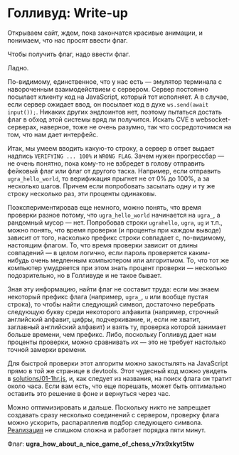# Голливуд: Write-up

Открываем сайт, ждем, пока закончатся красивые анимации, и понимаем, что нас просят ввести флаг.

Чтобы получить флаг, надо ввести флаг.

Ладно.

По-видимому, единственное, что у нас есть — эмулятор терминала с навороченным взаимодействием с сервером. Сервер постоянно посылает клиенту код на JavaScript, который тот исполняет. А в случае, если сервер ожидает ввод, он посылает код в духе `ws.send(await input());`. Никаких других эндпоинтов нет, поэтому пытаться достать флаг в обход этой системы вряд ли получится. Искать CVE в websocket-серверах, наверное, тоже не очень разумно, так что сосредоточимся на том, что нам дает интерфейс.

Итак, мы умеем вводить какую-то строку, а сервер в ответ выдает надпись `VERIFYING ... 100%` и `WRONG FLAG`. Зачем нужен прогрессбар — не очень понятно, пока кому-то не взбредет в голову отправить фейковый флаг или флаг от другого таска. Например, если отправить `ugra_hello_world`, то верификация прыгнет не от 0% до 100%, а за несколько шагов. Причем если попробовать засылать одну и ту же строку несколько раз, эти проценты одинаковы.

Поэкспериментировав еще немного, можно понять, что время проверки разное потому, что `ugra_hello_world` начинается на `ugra_`, а рандомный мусор — нет. Попробовав строки `ugrahello`, `ugra`, `ug` и т.п., можно понять, что время проверки (и проценты при каждом выводе) зависит от того, насколько префикс строки совпадает с, по-видимому, настоящим флагом. То, что время проверки зависит от длины совпадений — в целом логично, если пароль проверяется каким-нибудь очень медленным компьютером или алгоритмом. То, что тот же компьютер умудряется при этом знать процент проверки — несколько подозрительно, но в Голливуде и не такое бывает.

Зная эту информацию, найти флаг не составит труда: если мы знаем некоторый префикс флага (например, `ugra_`, `u` или вообще пустая строка), то чтобы найти следующий символ, достаточно перебрать следующую букву среди некоторого алфавита (например, строчный английский алфавит, цифры, подчеркивание, и, если не хватит, заглавный английский алфавит) и взять ту, проверка которой занимает больше времени, чем префикс. Либо, поскольку Голливуд дает нам проценты проверки, можно сравнивать их — это не требует настолько точной замерки времени.

Для быстрой проверки этот алгоритм можно закостылять на JavaScript прямо в той же странице в devtools. Этот чудесный код можно увидеть в [solutions/01-1hr.js](solutions/01-1hr.js), и, как следует из названия, на поиск флага он тратит около часа. Если вам есть, что еще порешать, может быть оптимально оставить это решение в фоне и вернуться через час.

Можно оптимизировать и дальше. Поскольку никто не запрещает создавать сразу несколько соединений с сервером, проверку флага можно ускорить, распараллелив подбор следующего символа. [Реализация](solutions/02-5min.js) не слишком сложна и работает порядка пяти минут.

Флаг: **ugra_how_about_a_nice_game_of_chess_v7rx9xkyt5tw**
